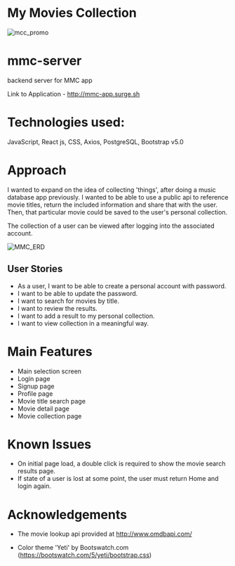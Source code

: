 # My Movies Collection

![mcc_promo](https://user-images.githubusercontent.com/87659547/142914492-193a9bf4-d39b-4179-a977-c6bf959283ce.png)

# mmc-server
backend server for MMC app

Link to Application - http://mmc-app.surge.sh
<br>


# Technologies used:<br>
JavaScript, React js, CSS, Axios, PostgreSQL, Bootstrap v5.0

# Approach
I wanted to expand on the idea of collecting 'things', after doing a music database app previously. I wanted to be able to use a public api to reference movie titles, return the included information and share that with the user. Then, that particular movie could be saved to the user's personal collection. 

The collection of a user can be viewed after logging into the associated account. 

![MMC_ERD](https://user-images.githubusercontent.com/87659547/142916280-338fa563-bb4a-4c12-8bd2-2657d69f5020.png)

## User Stories

- As a user, I want to be able to create a personal account with password.
- I want to be able to update the password.
- I want to search for movies by title.
- I want to review the results.
- I want to add a result to my personal collection. 
- I want to view collection in a meaningful way. 

# Main Features
- Main selection screen
- Login page
- Signup page
- Profile page
- Movie title search page
- Movie detail page
- Movie collection page

# Known Issues
- On initial page load, a double click is required to show the movie search results page.
- If state of a user is lost at some point, the user must return Home and login again. 


# Acknowledgements

- The movie lookup api provided at http://www.omdbapi.com/

- Color theme 'Yeti' by Bootswatch.com (https://bootswatch.com/5/yeti/bootstrap.css)
